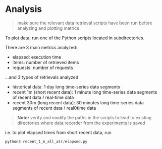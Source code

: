 # Analysis
> make sure the relevant data retrieval scripts have been run before analyzing and plotting metrics

To plot data, run one of the Python scripts located in subdirectories.

There are 3 main metrics analyzed:
- elapsed: execution time
- items: number of retrieved items
- requests: number of requests

...and 3 types of retrievals analyzed
- historical data: 1 day long time-series data segments
- recent 1m (short recent data): 1 minute long time-series data segments of recent data / real-time data
- recent 30m (long recent data): 30 minutes long time-series data segments of recent data / real0time data

> **Note:** verify and modify the paths in the scripts to lead to existing directories where data recorder from the experiments is saved

i.e. to plot elapsed times from short recent data, run

```python
python3 recent_1_m_all_atr/elapsed.py
```